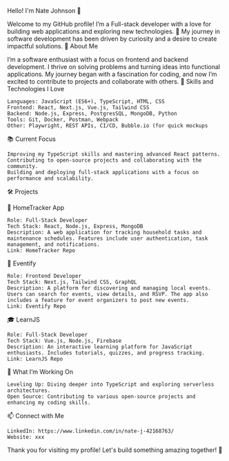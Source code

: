 Hello! I'm Nate Johnson 👋

Welcome to my GitHub profile! I’m a Full-stack developer with a love for building web applications and exploring new technologies. 🌟 My journey in software development has been driven by curiosity and a desire to create impactful solutions.
🚀 About Me

I’m a software enthusiast with a focus on frontend and backend development. I thrive on solving problems and turning ideas into functional applications. My journey began with a fascination for coding, and now I’m excited to contribute to projects and collaborate with others.
🌟 Skills and Technologies I Love

    Languages: JavaScript (ES6+), TypeScript, HTML, CSS
    Frontend: React, Next.js, Vue.js, Tailwind CSS
    Backend: Node.js, Express, PostgresSQL, MongoDB, Python
    Tools: Git, Docker, Postman, Webpack
    Other: Playwright, REST APIs, CI/CD, Bubble.io (for quick mockups

📚 Current Focus

    Improving my TypeScript skills and mastering advanced React patterns.
    Contributing to open-source projects and collaborating with the community.
    Building and deploying full-stack applications with a focus on performance and scalability.

🛠 Projects

🏡 HomeTracker App

    Role: Full-Stack Developer
    Tech Stack: React, Node.js, Express, MongoDB
    Description: A web application for tracking household tasks and maintenance schedules. Features include user authentication, task management, and notifications.
    Link: HomeTracker Repo

📅 Eventify

    Role: Frontend Developer
    Tech Stack: Next.js, Tailwind CSS, GraphQL
    Description: A platform for discovering and managing local events. Users can search for events, view details, and RSVP. The app also includes a feature for event organizers to post new events.
    Link: Eventify Repo

🎓 LearnJS

    Role: Full-Stack Developer
    Tech Stack: Vue.js, Node.js, Firebase
    Description: An interactive learning platform for JavaScript enthusiasts. Includes tutorials, quizzes, and progress tracking.
    Link: LearnJS Repo

🌱 What I’m Working On

    Leveling Up: Diving deeper into TypeScript and exploring serverless architectures.
    Open Source: Contributing to various open-source projects and enhancing my coding skills.

📫 Connect with Me

    LinkedIn: https://www.linkedin.com/in/nate-j-42168763/
    Website: xxx

Thank you for visiting my profile! Let's build something amazing together! 🌟

